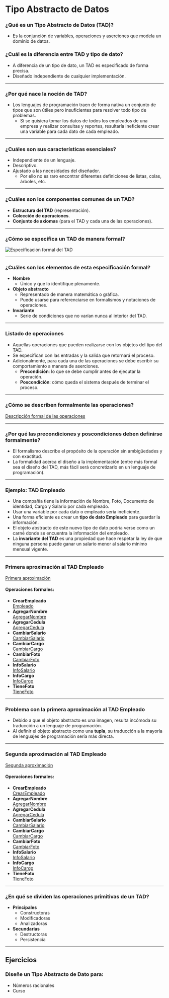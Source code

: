 # Tipo Abstracto de Datos

### ¿Qué es un Tipo Abstracto de Datos (TAD)?

* Es la conjunción de variables, operaciones y aserciones que modela un dominio de datos.

### ¿Cuál es la diferencia entre TAD y tipo de dato?

- A diferencia de un tipo de dato, un TAD es especificado de forma precisa.
- Diseñado independiente de cualquier implementación.

---

### ¿Por qué nace la noción de TAD?

- Los lenguajes de programación traen de forma nativa un conjunto de tipos que son útiles pero insuficientes para resolver todo tipo de problemas.
  - Si se quisiera tomar los datos de todos los empleados de una empresa y realizar consultas y reportes, resultaría ineficiente crear una variable para cada dato de cada empleado.

---

### ¿Cuáles son sus características esenciales?

- Independiente de un lenguaje.
- Descriptivo.
- Ajustado a las necesidades del diseñador.
  - Por ello no es raro encontrar diferentes definiciones de listas, colas, árboles, etc.

---

### ¿Cuáles son los componentes comunes de un TAD?

- **Estructura del TAD** (representación).
- **Colección de operaciones**.
- **Conjunto de axiomas** (para el TAD y cada una de las operaciones).

---

### ¿Cómo se especifica un TAD de manera formal?
![Especificación formal del TAD](tad.png)

---

### ¿Cuáles son los elementos de esta especificación formal?

- **Nombre**  
  - Único y que lo identifique plenamente.
- **Objeto abstracto**  
  - Representado de manera matemática o gráfica.
  - Puede usarse para referenciarse en formalismos y notaciones de operaciones.
- **Invariante**  
  - Serie de condiciones que no varían nunca al interior del TAD.

---

### Listado de operaciones

- Aquellas operaciones que pueden realizarse con los objetos del tipo del TAD.
- Se especifican con las entradas y la salida que retornará el proceso.
- Adicionalmente, para cada una de las operaciones se debe escribir su comportamiento a manera de aserciones.
  - **Precondición**: lo que se debe cumplir antes de ejecutar la operación.
  - **Poscondición**: cómo queda el sistema después de terminar el proceso.

---

### ¿Cómo se describen formalmente las operaciones?

[Descripción formal de las operaciones](Images/tad1.pdf)

---

### ¿Por qué las precondiciones y poscondiciones deben definirse formalmente?

- El formalismo describe el propósito de la operación sin ambigüedades y con exactitud.
- La formalidad acerca el diseño a la implementación (entre más formal sea el diseño del TAD, más fácil será concretizarlo en un lenguaje de programación).

---

### Ejemplo: TAD **Empleado**

- Una compañía tiene la información de Nombre, Foto, Documento de identidad, Cargo y Salario por cada empleado.
- Usar una variable por cada dato o empleado sería ineficiente.
- Una forma eficiente es crear un **tipo de dato Empleado** para guardar la información.
- El objeto abstracto de este nuevo tipo de dato podría verse como un carné donde se encuentra la información del empleado.
- La **invariante del TAD** es una propiedad que hace respetar la ley de que ninguna persona puede ganar un salario menor al salario mínimo mensual vigente.

---

### Primera aproximación al TAD Empleado
[Primera aproximación](Images/tad2.pdf)

#### Operaciones formales:
- **CrearEmpleado**  
  [Empleado](Images/tad3.pdf)
- **AgregarNombre**  
  [AgregarNombre](Images/tad4.pdf)
- **AgregarCedula**  
  [AgregarCedula](Images/tad5.pdf)
- **CambiarSalario**  
  [CambiarSalario](Images/tad6.pdf)
- **CambiarCargo**  
  [CambiarCargo](Images/tad7.pdf)
- **CambiarFoto**  
  [CambiarFoto](Images/tad8.pdf)
- **InfoSalario**  
  [InfoSalario](Images/tad9.pdf)
- **InfoCargo**  
  [InfoCargo](Images/tad10.pdf)
- **TieneFoto**  
  [TieneFoto](Images/tad11.pdf)

---

### Problema con la primera aproximación al TAD Empleado

- Debido a que el objeto abstracto es una imagen, resulta incómoda su traducción a un lenguaje de programación.
- Al definir el objeto abstracto como una **tupla**, su traducción a la mayoría de lenguajes de programación sería más directa.

---

### Segunda aproximación al TAD Empleado
[Segunda aproximación](tad12.pdf)

#### Operaciones formales:
- **CrearEmpleado**  
[CrearEmpleado](Images/tad13.pdf)
- **AgregarNombre**  
[AgregarNombre](Images/tad14.pdf)
- **AgregarCedula**  
[AgregarCedula](Images/tad15.pdf)
- **CambiarSalario**  
[CambiarSalario](Images/tad16.pdf)
- **CambiarCargo**  
[CambiarCargo](Images/tad17.pdf)
- **CambiarFoto**  
[CambiarFoto](Images/tad18.pdf)
- **InfoSalario**  
[InfoSalario](Images/tad19.pdf)
- **InfoCargo**  
[InfoCargo](Images/tad20.pdf)
- **TieneFoto**  
[TieneFoto](Images/tad21.pdf)

---

### ¿En qué se dividen las operaciones primitivas de un TAD?

- **Principales**
  - Constructoras
  - Modificadoras
  - Analizadoras
- **Secundarias**
  - Destructoras
  - Persistencia

---

## Ejercicios

### Diseñe un Tipo Abstracto de Dato para:
- Números racionales
- Curso
